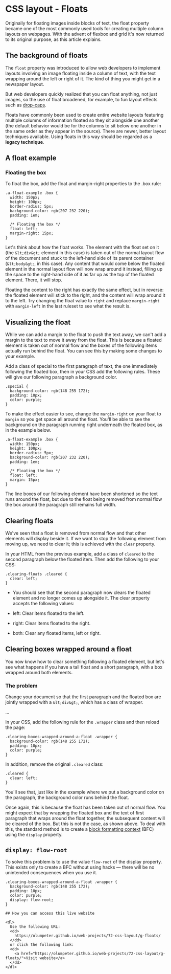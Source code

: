 # CSS layout - Floats

Originally for floating images inside blocks of text, the float property 
became one of the most commonly used tools for creating multiple 
column layouts on webpages. With the advent of flexbox and grid it's now 
returned to its original purpose, as this article explains.

## The background of floats

The `float` property was introduced to allow web developers to implement 
layouts involving an image floating inside a column of text, with the text 
wrapping around the left or right of it. The kind of thing you might get in 
a newspaper layout.

But web developers quickly realized that you can float anything, not just 
images, so the use of float broadened, for example, to fun layout effects 
such as [drop-caps](https://css-tricks.com/snippets/css/drop-caps/).

Floats have commonly been used to create entire website layouts featuring 
multiple columns of information floated so they sit alongside one another 
(the default behavior would be for the columns to sit below one another in 
the same order as they appear in the source). There are newer, better 
layout techniques available. Using floats in this way should be regarded as 
a **legacy technique**.

## A float example

### Floating the box

To float the box, add the float and margin-right properties to the .box rule:

```
.a-float-example .box {
  width: 150px;
  height: 100px;
  border-radius: 5px;
  background-color: rgb(207 232 220);
  padding: 1em;

  /* Floating the box */
  float: left;
  margin-right: 15px;
}
```

Let's think about how the float works. The element with the float set on it 
(the `&lt;div&gt;` element in this case) is taken out of the normal layout 
flow of the document and stuck to the left-hand side of its parent container 
(`&lt;body&gt;`, in this case). Any content that would come below the floated 
element in the normal layout flow will now wrap around it instead, filling up 
the space to the right-hand side of it as far up as the top of the floated 
element. There, it will stop.

Floating the content to the right has exactly the same effect, but in 
reverse: the floated element will stick to the right, and the content will 
wrap around it to the left. Try changing the float value to `right` and replace 
`margin-right` with `margin-left` in the last ruleset to see what the result is.

## Visualizing the float

While we can add a margin to the float to push the text away, we can't add a 
margin to the text to move it away from the float. This is because a floated 
element is taken out of normal flow and the boxes of the following items 
actually run behind the float. You can see this by making some changes to your 
example.

Add a class of special to the first paragraph of text, the one immediately 
following the floated box, then in your CSS add the following rules. These will 
give our following paragraph a background color.

```
.special {
  background-color: rgb(148 255 172);
  padding: 10px;
  color: purple;
}
```

To make the effect easier to see, change the `margin-right` on your float to 
`margin` so you get space all around the float. You'll be able to see the 
background on the paragraph running right underneath the floated box, as in the 
example below.

```
.a-float-example .box {
  width: 150px;
  height: 100px;
  border-radius: 5px;
  background-color: rgb(207 232 220);
  padding: 1em;

  /* Floating the box */
  float: left;
  margin: 15px;
}
```

The line boxes of our following element have been shortened so the text runs 
around the float, but due to the float being removed from normal flow the box 
around the paragraph still remains full width.

## Clearing floats

We've seen that a float is removed from normal flow and that other elements 
will display beside it. If we want to stop the following element from moving 
up, we need to clear it; this is achieved with the `clear` property.

In your HTML from the previous example, add a class of `cleared` to the second 
paragraph below the floated item. Then add the following to your CSS:

```
.clearing-floats .cleared {
  clear: left;
}
```

- You should see that the second paragraph now clears the floated element and 
no longer comes up alongside it. The clear property accepts the following values:

- left: Clear items floated to the left.
- right: Clear items floated to the right.
- both: Clear any floated items, left or right.

## Clearing boxes wrapped around a float

You now know how to clear something following a floated element, but let's see 
what happens if you have a tall float and a short paragraph, with a box wrapped 
around both elements.

### The problem

Change your document so that the first paragraph and the floated box are 
jointly wrapped with a `&lt;div&gt;`, which has a class of wrapper.

...

In your CSS, add the following rule for the `.wrapper` class and then reload 
the page:

```
.clearing-boxes-wrapped-around-a-float .wrapper {
  background-color: rgb(148 255 172);
  padding: 10px;
  color: purple;
}      
```

In addition, remove the original `.cleared` class:

```
.cleared {
  clear: left;
}
```

You'll see that, just like in the example where we put a background color on 
the paragraph, the background color runs behind the float.

Once again, this is because the float has been taken out of normal flow. You 
might expect that by wrapping the floated box and the text of first paragraph 
that wraps around the float together, the subsequent content will be cleared of 
the box. But this is not the case, as shown above. To deal with this, the 
standard method is to create a 
[block formatting context](https://developer.mozilla.org/en-US/docs/Web/Guide/CSS/Block_formatting_context) (BFC) 
using the `display` property.

## `display: flow-root`

To solve this problem is to use the value `flow-root` of the display property. 
This exists only to create a BFC without using hacks — there will be no 
unintended consequences when you use it.

```
.clearing-boxes-wrapped-around-a-float .wrapper {
  background-color: rgb(148 255 172);
  padding: 10px;
  color: purple;
  display: flow-root;
}

## How you can access this live website

<dl>
  Use the following URL:
  <dd>
    https://olumpeter.github.io/web-projects/72-css-layout/g-floats/
  </dd>
  or click the following link:
  <dd>
    <a href="https://olumpeter.github.io/web-projects/72-css-layout/g-floats/">Visit website</a>
  </dd>
</dl>
```
